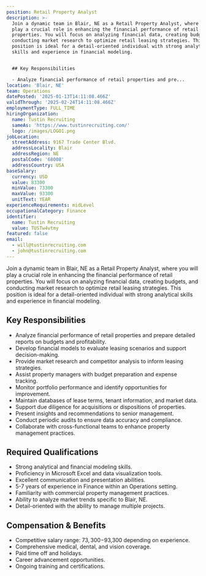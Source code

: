 ```yaml
---
position: Retail Property Analyst
description: >-
  Join a dynamic team in Blair, NE as a Retail Property Analyst, where you will
  play a crucial role in enhancing the financial performance of retail
  properties. You will focus on analyzing financial data, creating budgets, and
  conducting market research to optimize retail leasing strategies. This
  position is ideal for a detail-oriented individual with strong analytical
  skills and experience in financial modeling.


  ## Key Responsibilities

  - Analyze financial performance of retail properties and pre...
location: 'Blair, NE'
team: Operations
datePosted: '2025-01-13T14:11:08.466Z'
validThrough: '2025-02-24T14:11:08.466Z'
employmentType: FULL_TIME
hiringOrganization:
  name: Tustin Recruiting
  sameAs: 'https://www.tustinrecruiting.com/'
  logo: /images/LOGO1.png
jobLocation:
  streetAddress: 9167 Trade Center Blvd.
  addressLocality: Blair
  addressRegion: NE
  postalCode: '68008'
  addressCountry: USA
baseSalary:
  currency: USD
  value: 83300
  minValue: 73300
  maxValue: 93300
  unitText: YEAR
experienceRequirements: midLevel
occupationalCategory: Finance
identifier:
  name: Tustin Recruiting
  value: TUSTw4vtmy
featured: false
email:
  - will@tustinrecruiting.com
  - john@tustinrecruiting.com
---
```




Join a dynamic team in Blair, NE as a Retail Property Analyst, where you will play a crucial role in enhancing the financial performance of retail properties. You will focus on analyzing financial data, creating budgets, and conducting market research to optimize retail leasing strategies. This position is ideal for a detail-oriented individual with strong analytical skills and experience in financial modeling.

## Key Responsibilities
- Analyze financial performance of retail properties and prepare detailed reports on budgets and profitability.
- Develop financial models to evaluate leasing scenarios and support decision-making.
- Provide market research and competitor analysis to inform leasing strategies.
- Assist property managers with budget preparation and expense tracking.
- Monitor portfolio performance and identify opportunities for improvement.
- Maintain databases of lease terms, tenant information, and market data.
- Support due diligence for acquisitions or dispositions of properties.
- Present insights and recommendations to senior management.
- Conduct periodic audits to ensure data accuracy and compliance.
- Collaborate with cross-functional teams to enhance property management practices.

## Required Qualifications
- Strong analytical and financial modeling skills.
- Proficiency in Microsoft Excel and data visualization tools.
- Excellent communication and presentation abilities.
- 5-7 years of experience in Finance within an Operations setting.
- Familiarity with commercial property management practices.
- Ability to analyze market trends specific to Blair, NE.
- Detail-oriented with the ability to manage multiple projects.

## Compensation & Benefits
- Competitive salary range: $73,300-$93,300 depending on experience.
- Comprehensive medical, dental, and vision coverage.
- Paid time off and holidays.
- Career advancement opportunities.
- Ongoing training and certifications.